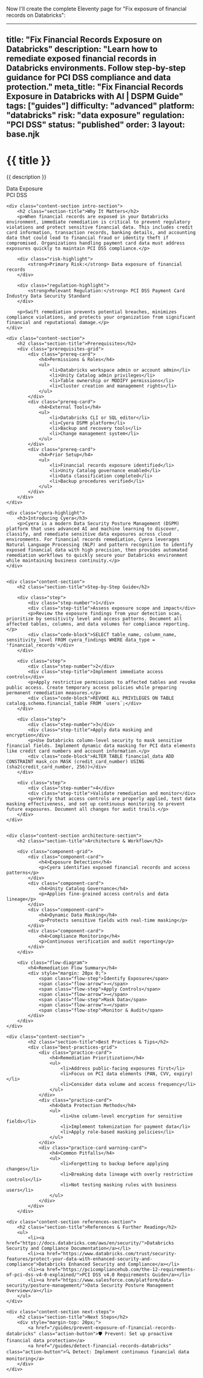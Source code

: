 Now I'll create the complete Eleventy page for "Fix exposure of financial records on Databricks":

---
title: "Fix Financial Records Exposure on Databricks"
description: "Learn how to remediate exposed financial records in Databricks environments. Follow step-by-step guidance for PCI DSS compliance and data protection."
meta_title: "Fix Financial Records Exposure in Databricks with AI | DSPM Guide"
tags: ["guides"]
difficulty: "advanced"
platform: "databricks"
risk: "data exposure"
regulation: "PCI DSS"
status: "published"
order: 3
layout: base.njk
---

<div class="container">
    <div class="header">
        <h1>{{ title }}</h1>
        <p>{{ description }}</p>
        <div class="badge">Data Exposure</div>
        <div class="badge regulation">PCI DSS</div>
    </div>

    <div class="content-section intro-section">
        <h2 class="section-title">Why It Matters</h2>
        <p>When financial records are exposed in your Databricks environment, immediate remediation is critical to prevent regulatory violations and protect sensitive financial data. This includes credit card information, transaction records, banking details, and accounting data that could lead to financial fraud or identity theft if compromised. Organizations handling payment card data must address exposures quickly to maintain PCI DSS compliance.</p>
        
        <div class="risk-highlight">
            <strong>Primary Risk:</strong> Data exposure of financial records
        </div>
        
        <div class="regulation-highlight">
            <strong>Relevant Regulation:</strong> PCI DSS Payment Card Industry Data Security Standard
        </div>
        
        <p>Swift remediation prevents potential breaches, minimizes compliance violations, and protects your organization from significant financial and reputational damage.</p>
    </div>

    <div class="content-section">
        <h2 class="section-title">Prerequisites</h2>
        <div class="prerequisites-grid">
            <div class="prereq-card">
                <h4>Permissions & Roles</h4>
                <ul>
                    <li>Databricks workspace admin or account admin</li>
                    <li>Unity Catalog admin privileges</li>
                    <li>Table ownership or MODIFY permissions</li>
                    <li>Cluster creation and management rights</li>
                </ul>
            </div>
            <div class="prereq-card">
                <h4>External Tools</h4>
                <ul>
                    <li>Databricks CLI or SQL editor</li>
                    <li>Cyera DSPM platform</li>
                    <li>Backup and recovery tools</li>
                    <li>Change management system</li>
                </ul>
            </div>
            <div class="prereq-card">
                <h4>Prior Setup</h4>
                <ul>
                    <li>Financial records exposure identified</li>
                    <li>Unity Catalog governance enabled</li>
                    <li>Data classification completed</li>
                    <li>Backup procedures verified</li>
                </ul>
            </div>
        </div>
    </div>
	
    <div class="cyera-highlight">
        <h3>Introducing Cyera</h3>
        <p>Cyera is a modern Data Security Posture Management (DSPM) platform that uses advanced AI and machine learning to discover, classify, and remediate sensitive data exposures across cloud environments. For financial records remediation, Cyera leverages Natural Language Processing (NLP) and pattern recognition to identify exposed financial data with high precision, then provides automated remediation workflows to quickly secure your Databricks environment while maintaining business continuity.</p>
    </div>
	

    <div class="content-section">
        <h2 class="section-title">Step-by-Step Guide</h2>
        
        <div class="step">
            <div class="step-number">1</div>
            <div class="step-title">Assess exposure scope and impact</div>
            <p>Review the exposure findings from your detection scan, prioritize by sensitivity level and access patterns. Document all affected tables, columns, and data volumes for compliance reporting.</p>
            <div class="code-block">SELECT table_name, column_name, sensitivity_level FROM cyera_findings WHERE data_type = 'financial_records'</div>
        </div>

        <div class="step">
            <div class="step-number">2</div>
            <div class="step-title">Implement immediate access controls</div>
            <p>Apply restrictive permissions to affected tables and revoke public access. Create temporary access policies while preparing permanent remediation measures.</p>
            <div class="code-block">REVOKE ALL PRIVILEGES ON TABLE catalog.schema.financial_table FROM `users`;</div>
        </div>

        <div class="step">
            <div class="step-number">3</div>
            <div class="step-title">Apply data masking and encryption</div>
            <p>Use Databricks column-level security to mask sensitive financial fields. Implement dynamic data masking for PCI data elements like credit card numbers and account information.</p>
            <div class="code-block">ALTER TABLE financial_data ADD CONSTRAINT mask_ccn MASK (credit_card_number) USING (sha2(credit_card_number, 256))</div>
        </div>

        <div class="step">
            <div class="step-number">4</div>
            <div class="step-title">Validate remediation and monitor</div>
            <p>Verify that access controls are properly applied, test data masking effectiveness, and set up continuous monitoring to prevent future exposures. Document all changes for audit trails.</p>
        </div>
    </div>


    <div class="content-section architecture-section">
        <h2 class="section-title">Architecture & Workflow</h2>
        
        <div class="component-grid">
            <div class="component-card">
                <h4>Exposure Detection</h4>
                <p>Cyera identifies exposed financial records and access patterns</p>
            </div>
            <div class="component-card">
                <h4>Unity Catalog Governance</h4>
                <p>Applies fine-grained access controls and data lineage</p>
            </div>
            <div class="component-card">
                <h4>Dynamic Data Masking</h4>
                <p>Protects sensitive fields with real-time masking</p>
            </div>
            <div class="component-card">
                <h4>Compliance Monitoring</h4>
                <p>Continuous verification and audit reporting</p>
            </div>
        </div>

        <div class="flow-diagram">
            <h4>Remediation Flow Summary</h4>
            <div style="margin: 20px 0;">
                <span class="flow-step">Identify Exposure</span>
                <span class="flow-arrow">→</span>
                <span class="flow-step">Apply Controls</span>
                <span class="flow-arrow">→</span>
                <span class="flow-step">Mask Data</span>
                <span class="flow-arrow">→</span>
                <span class="flow-step">Monitor & Audit</span>
            </div>
        </div>
    </div>

	<div class="content-section">
	        <h2 class="section-title">Best Practices & Tips</h2>
	        <div class="best-practices-grid">
	            <div class="practice-card">
	                <h4>Remediation Prioritization</h4>
	                <ul>
	                    <li>Address public-facing exposures first</li>
	                    <li>Focus on PCI data elements (PAN, CVV, expiry)</li>
	                    <li>Consider data volume and access frequency</li>
	                </ul>
	            </div>
	            <div class="practice-card">
	                <h4>Data Protection Methods</h4>
	                <ul>
	                    <li>Use column-level encryption for sensitive fields</li>
	                    <li>Implement tokenization for payment data</li>
	                    <li>Apply role-based masking policies</li>
	                </ul>
	            </div>
	            <div class="practice-card warning-card">
	                <h4>Common Pitfalls</h4>
	                <ul>
	                    <li>Forgetting to backup before applying changes</li>
	                    <li>Breaking data lineage with overly restrictive controls</li>
	                    <li>Not testing masking rules with business users</li>
	                </ul>
	            </div>
	        </div>
	    </div>

    <div class="content-section references-section">
        <h2 class="section-title">References & Further Reading</h2>
        <ul>
            <li><a href="https://docs.databricks.com/aws/en/security/">Databricks Security and Compliance Documentation</a></li>
            <li><a href="https://www.databricks.com/trust/security-features/protect-your-data-with-enhanced-security-and-compliance">Databricks Enhanced Security and Compliance</a></li>
            <li><a href="https://pcicompliancehub.com/the-12-requirements-of-pci-dss-v4-0-explained/">PCI DSS v4.0 Requirements Guide</a></li>
            <li><a href="https://www.salesforce.com/platform/data-security/posture-management/">Data Security Posture Management Overview</a></li>
        </ul>
    </div>

    <div class="content-section next-steps">
        <h2 class="section-title">Next Steps</h2>
        <div style="margin-top: 20px;">
            <a href="/guides/prevent-exposure-of-financial-records-databricks" class="action-button">🛡️ Prevent: Set up proactive financial data protection</a>
            <a href="/guides/detect-financial-records-databricks" class="action-button">🔍 Detect: Implement continuous financial data monitoring</a>
        </div>
    </div>
</div>